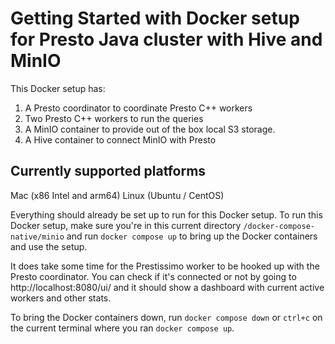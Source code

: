 # Getting Started with Docker setup for Presto Java cluster with Hive and MinIO

This Docker setup has:
1. A Presto coordinator to coordinate Presto C++ workers
2. Two Presto C++ workers to run the queries
3. A MinIO container to provide out of the box local S3 storage. 
4. A Hive container to connect MinIO with Presto

## Currently supported platforms
Mac (x86 Intel and arm64)
Linux (Ubuntu / CentOS)

Everything should already be set up to run for this Docker setup. To run this Docker setup, make sure you're in this current directory `/docker-compose-native/minio` and run `docker compose up` to bring up the Docker containers and use the setup. 

It does take some time for the Prestissimo worker to be hooked up with the Presto coordinator. You can check if it's connected or not by going to http://localhost:8080/ui/ and it should show a dashboard with current active workers and other stats.

To bring the Docker containers down, run `docker compose down` or `ctrl+c` on the current terminal where you ran `docker compose up`.
